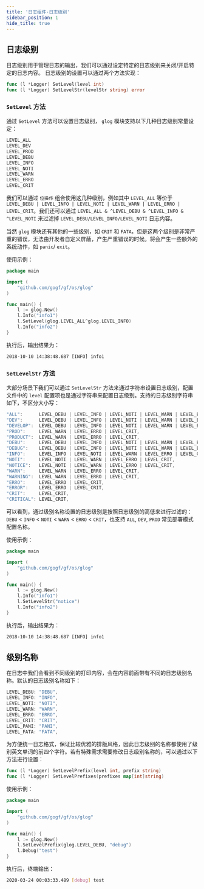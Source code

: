 ```yaml
---
title: '日志组件-日志级别'
sidebar_position: 1
hide_title: true
---
```


## 日志级别

日志级别用于管理日志的输出，我们可以通过设定特定的日志级别来关闭/开启特定的日志内容。 日志级别的设置可以通过两个方法实现：

```go
func (l *Logger) SetLevel(level int)
func (l *Logger) SetLevelStr(levelStr string) error

```

### `SetLevel` 方法

通过 `SetLevel` 方法可以设置日志级别， `glog` 模块支持以下几种日志级别常量设定：

```go
LEVEL_ALL
LEVEL_DEV
LEVEL_PROD
LEVEL_DEBU
LEVEL_INFO
LEVEL_NOTI
LEVEL_WARN
LEVEL_ERRO
LEVEL_CRIT

```

我们可以通过 `位操作` 组合使用这几种级别，例如其中 `LEVEL_ALL` 等价于 `LEVEL_DEBU | LEVEL_INFO | LEVEL_NOTI | LEVEL_WARN | LEVEL_ERRO | LEVEL_CRIT`。我们还可以通过 `LEVEL_ALL & ^LEVEL_DEBU & ^LEVEL_INFO & ^LEVEL_NOTI` 来过滤掉 `LEVEL_DEBU/LEVEL_INFO/LEVEL_NOTI` 日志内容。

当然 `glog` 模块还有其他的一些级别，如 `CRIT` 和 `FATA`，但是这两个级别是非常严重的错误，无法由开发者自定义屏蔽，产生严重错误的时候。将会产生一些额外的系统动作，如 `panic`/ `exit`。

使用示例：

```go
package main

import (
    "github.com/gogf/gf/os/glog"
)

func main() {
    l := glog.New()
    l.Info("info1")
    l.SetLevel(glog.LEVEL_ALL^glog.LEVEL_INFO)
    l.Info("info2")
}

```

执行后，输出结果为：

```html
2018-10-10 14:38:48.687 [INFO] info1

```

### `SetLevelStr` 方法

大部分场景下我们可以通过 `SetLevelStr` 方法来通过字符串设置日志级别，配置文件中的 `level` 配置项也是通过字符串来配置日志级别。支持的日志级别字符串如下，不区分大小写：

```go
"ALL":      LEVEL_DEBU | LEVEL_INFO | LEVEL_NOTI | LEVEL_WARN | LEVEL_ERRO | LEVEL_CRIT,
"DEV":      LEVEL_DEBU | LEVEL_INFO | LEVEL_NOTI | LEVEL_WARN | LEVEL_ERRO | LEVEL_CRIT,
"DEVELOP":  LEVEL_DEBU | LEVEL_INFO | LEVEL_NOTI | LEVEL_WARN | LEVEL_ERRO | LEVEL_CRIT,
"PROD":     LEVEL_WARN | LEVEL_ERRO | LEVEL_CRIT,
"PRODUCT":  LEVEL_WARN | LEVEL_ERRO | LEVEL_CRIT,
"DEBU":     LEVEL_DEBU | LEVEL_INFO | LEVEL_NOTI | LEVEL_WARN | LEVEL_ERRO | LEVEL_CRIT,
"DEBUG":    LEVEL_DEBU | LEVEL_INFO | LEVEL_NOTI | LEVEL_WARN | LEVEL_ERRO | LEVEL_CRIT,
"INFO":     LEVEL_INFO | LEVEL_NOTI | LEVEL_WARN | LEVEL_ERRO | LEVEL_CRIT,
"NOTI":     LEVEL_NOTI | LEVEL_WARN | LEVEL_ERRO | LEVEL_CRIT,
"NOTICE":   LEVEL_NOTI | LEVEL_WARN | LEVEL_ERRO | LEVEL_CRIT,
"WARN":     LEVEL_WARN | LEVEL_ERRO | LEVEL_CRIT,
"WARNING":  LEVEL_WARN | LEVEL_ERRO | LEVEL_CRIT,
"ERRO":     LEVEL_ERRO | LEVEL_CRIT,
"ERROR":    LEVEL_ERRO | LEVEL_CRIT,
"CRIT":     LEVEL_CRIT,
"CRITICAL": LEVEL_CRIT,

```

可以看到，通过级别名称设置的日志级别是按照日志级别的高低来进行过滤的： `DEBU` < `INFO` < `NOTI` < `WARN` < `ERRO` < `CRIT`，也支持 `ALL`, `DEV`, `PROD` 常见部署模式配置名称。

使用示例：

```go
package main

import (
    "github.com/gogf/gf/os/glog"
)

func main() {
    l := glog.New()
    l.Info("info1")
    l.SetLevelStr("notice")
    l.Info("info2")
}

```

执行后，输出结果为：

```html
2018-10-10 14:38:48.687 [INFO] info1

```

## 级别名称

在日志中我们会看到不同级别的打印内容，会在内容前面带有不同的日志级别名称。默认的日志级别名称如下：

```go
LEVEL_DEBU: "DEBU",
LEVEL_INFO: "INFO",
LEVEL_NOTI: "NOTI",
LEVEL_WARN: "WARN",
LEVEL_ERRO: "ERRO",
LEVEL_CRIT: "CRIT",
LEVEL_PANI: "PANI",
LEVEL_FATA: "FATA",

```

为方便统一日志格式，保证比较优雅的排版风格，因此日志级别的名称都使用了级别英文单词的前四个字符。若有特殊需求需要修改日志级别名称的，可以通过以下方法进行设置：

```go
func (l *Logger) SetLevelPrefix(level int, prefix string)
func (l *Logger) SetLevelPrefixes(prefixes map[int]string)

```

使用示例：

```go
package main

import (
    "github.com/gogf/gf/os/glog"
)

func main() {
    l := glog.New()
    l.SetLevelPrefix(glog.LEVEL_DEBU, "debug")
    l.Debug("test")
}

```

执行后，终端输出：

```bash
2020-03-24 00:03:33.489 [debug] test

```